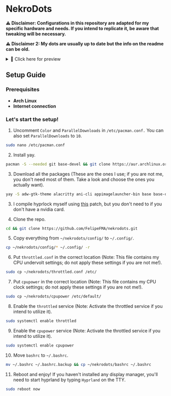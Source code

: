 # NekroDots
**⚠️ Disclaimer: Configurations in this repository are adapted for my specific hardware and needs. If you intend to replicate it, be aware that tweaking will be necessary.**

**⚠️ Disclaimer 2: My dots are usually up to date but the info on the readme can be old.**

<details>
  <summary>📸 Click here for preview</summary>
   
![desktop](https://github.com/FelipeFMA/nekrodots/assets/30672253/7056be66-6b98-4087-8a7f-df464d00ed4a)

![apps](https://github.com/FelipeFMA/nekrodots/assets/30672253/32be5a24-ecba-408a-ba13-139889b8d70b)

https://github.com/FelipeFMA/nekrodots/assets/30672253/15deb749-00b8-4e6e-a0c2-dbee06fb685b

</details>

## Setup Guide

### Prerequisites

- **Arch Linux**
- **Internet connection**

### Let's start the setup!

01. Uncomment ``Color`` and ``ParallelDownloads`` in ``/etc/pacman.conf.`` You can also set ``ParallelDownloads`` to ``10``.
   ```bash
   sudo nano /etc/pacman.conf
   ```

02. Install yay.
   ```bash
   pacman -S --needed git base-devel && git clone https://aur.archlinux.org/yay-bin.git && cd yay-bin && makepkg -si
   ```

03. Download all the packages (These are the ones I use; if you are not me, you don't need most of them. Take a look and choose the ones you actually want).
   ```bash
yay -S adw-gtk-theme alacritty ani-cli appimagelauncher-bin base base-devel blueman bluez-utils breeze-icons btop classicube-bin cliphist cmatrix code cowsay cpupower efibootmgr epson-inkjet-printer-escpr evhz-git fastfetch filezilla firefox gcolor3 gimp git gnome-disk-utility gradience grim gst-plugin-pipewire heroic-games-launcher-bin htop hypridle hyprland hyprpaper hyprpicker hyprutils imv informant intel-ucode jre-openjdk kvantum kvantum-qt5 kvantum-theme-libadwaita-git lib32-mangohud lib32-nvidia-utils-tkg lib32-opencl-nvidia-tkg libpulse libva-nvidia-driver linux linux-firmware linux-headers linux-wallpaperengine-git localsend-bin lsd man-db man-pages mangohud mesa-utils mpv nano networkmanager noto-fonts-cjk noto-fonts-extra nvidia-dkms-tkg nvidia-egl-wayland-tkg nvidia-settings-tkg nvidia-utils-tkg nwg-look obs-studio opencl-nvidia-tkg openrgb papirus-folders papirus-icon-theme pavucontrol pipewire pipewire-alsa pipewire-jack pipewire-pulse polkit-gnome prismlauncher-qt5-bin protonup-qt-bin python-zombie-imp qbittorrent qt5ct qt6ct reflector screen slurp sof-firmware steam swaync system-config-printer thorium-browser-bin throttled thunar thunar-archive-plugin thunar-media-tags-plugin tldr ttf-apple-emoji ttf-jetbrains-mono-nerd ttf-ms-win11-auto unrar unzip upscayl-bin vesktop-bin virtualbox virtualbox-guest-iso vlc waybar wget wireplumber wl-clipboard wlogout wofi wttrbar xarchiver xdg-desktop-portal-hyprland yay-bin zip zram-generator
   ```
03. I compile hyprlock myself using [this](https://github.com/hyprwm/hyprlock/pull/283) patch, but you don't need to if you don't have a nvidia card.

04. Clone the repo.
   ```bash
   cd && git clone https://github.com/FelipeFMA/nekrodots.git
   ```

05. Copy everything from ``~/nekrodots/config/`` to ``~/.config/``.
   ```bash
   cp ~/nekrodots/config/* ~/.config/ -r
   ```

06. Put ``throttled.conf`` in the correct location (Note: This file contains my CPU undervolt settings; do not apply these settings if you are not me!).
   ```bash
   sudo cp ~/nekrodots/throttled.conf /etc/
   ```

07. Put ``cpupower`` in the correct location (Note: This file contains my CPU clock settings; do not apply these settings if you are not me!).
   ```bash
   sudo cp ~/nekrodots/cpupower /etc/default/
   ```

08. Enable the ``throttled`` service (Note: Activate the throttled service if you intend to utilize it).
   ```bash
   sudo systemctl enable throttled
   ```

09. Enable the ``cpupower`` service (Note: Activate the throttled service if you intend to utilize it).
   ```bash
   sudo systemctl enable cpupower
   ```
10. Move ``bashrc`` to ``~/.bashrc``.
  ```bash
  mv ~/.bashrc ~/.bashrc.backup && cp ~/nekrodots/bashrc ~/.bashrc
  ```

11. Reboot and enjoy! If you haven't installed any display manager, you'll need to start hyprland by typing ``Hyprland`` on the TTY.
   ```bash
   sudo reboot now
   ```
